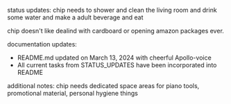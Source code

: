 status updates:
chip needs to shower
and clean the living room
and drink some water and make a adult beverage and eat

chip doesn't like dealind with cardboard or opening amazon packages ever.

documentation updates:
- README.md updated on March 13, 2024 with cheerful Apollo-voice
- All current tasks from STATUS_UPDATES have been incorporated into README

additional notes:
chip needs dedicated space areas for piano tools, promotional material, personal hygiene things